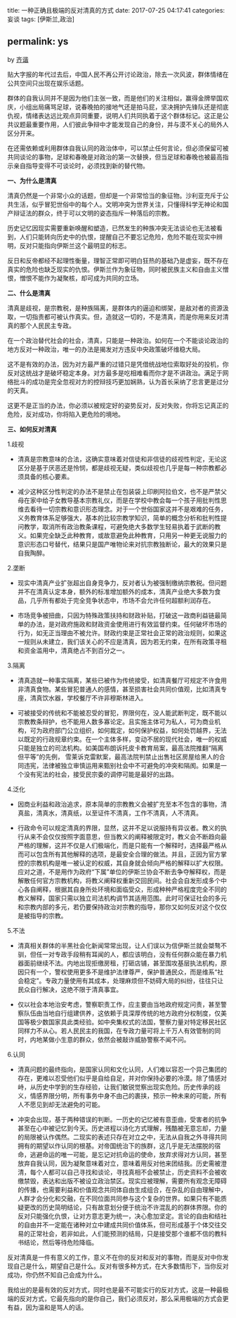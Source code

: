 title: 一种正确且极端的反对清真的方式
date: 2017-07-25 04:17:41
categories: 妄谈
tags: [伊斯兰,政治]

permalink: ys
---
by [齐谐](http://caute.net/about/)

贴大字报的年代过去后，中国人民不再公开讨论政治，除去一次风波，群体情绪在公共空间只出现在娱乐话题。

群体的自我认同并不是因为他们主张一致，而是他们的关注相似，赢得金牌举国欢庆，小组出局痛骂足球，说春晚拍的接地气还是拍马屁，坚决拥护先锋队还是彻底仇视，情绪表达远比观点异同重要，说明人们共同执着于这个群体标记。这正是公共议题最重要作用，人们彼此争辩中才能发现自己的身份，并与漠不关心的局外人区分开来。
<!--more-->

在还需依赖或利用群体自我认同的政治体中，可以禁止任何言论，但必须保留可被共同谈论的事物，足球和春晚是对政治的第一次替换，但当足球和春晚也被最高指示亲自指导变得不可谈论时，必须找到新的替代物。

**一、为什么是清真**

清真仍然是一个非常小众的话题，但却是一个非常恰当的象征物。沙利亚充斥于公共生活，似乎冒犯世俗中的每个人。文明冲突为世界关注，只懂得科学无神论和国产辩证法的群众，终于可以文明的姿态指斥一种落后的宗教。

历史记忆因现实需要重新唤醒和塑造，已然发生的种族冲突无法谈论也无法被看到，人们只能转向历史中的仇恨，提醒自己不要忘记危险，危险不能在现实中辨明，反对只能指向伊斯兰这个最明显的标志。

反日和反帝都经不起理性衡量，理智正常即可明白狂热的基础乃是虚妄，既不存在真实的危险也缺乏现实的仇恨。伊斯兰作为象征物，同时被民族主义和自由主义憎恨，憎恨不能作为凝聚核，却可成为共同的立场。

**二、什么是清真**

清真是歧视，是宗教税，是种族隔离，是群体内的逼迫和绑架，是敌对者的资源汲取，一切指责都可被认作真实。但，造就这一切的，不是清真，而是你用来反对清真的那个人民民主专政。

在一个政治替代社会的社会，清真，只能是一种政治。如何在一个不能谈论政治的地方反对一种政治，唯一的办法是揭发对方违反中央政策破坏维稳大局。

这不是有效的办法，因为对方最严重的过错只是凭借统战地位索取好处的投机，你反对这统战才是破坏稳定本身。对方最多是吃相难看而你才是不讲政治。满足于网络批斗的成功是完全忽视对方的控辩技巧更加娴熟，认为首长采纳了忠言更是过分的天真。

这更不是正当的办法，你必须以被规定好的姿势反对，反对失败，你将忘记真正的危险，反对成功，你将陷入更危险的境地。

**三、如何反对清真**

1.歧视

* 清真是宗教意味的合法，这确实意味着对信徒和非信徒的歧视性判定，无论这区分是基于厌恶还是怜悯，都是歧视无疑，类似歧视也几乎是每一种宗教都必须具备的核心要素。

* 减少这种区分性判定的办法不是禁止在包装袋上印刷阿拉伯文，也不是严禁父母在家中给子女教导基本宗教礼仪，而是在学校中教会每一个孩子用批判性思维去看待一切宗教和意识形态理念。对于一个世俗国家这并不是艰难的任务，义务教育体系足够强大，基本的比较宗教学知识，简单的概念分析和批判性提问教学，取消所有政治教条课程，可避免绝大多数学生轻易执着于武断的教义。如果完全缺乏此种教育，或故意避免此种教育，只用另一种更无说服力的意识形态口号替代，结果只是国产唯物论来对抗宗教独断论，最大的效果只是自我陶醉。

2.垄断

* 现实中清真产业扩张超出自身竞争力，反对者认为被强制缴纳宗教税。但问题并不在清真认定本身，额外的标准增加额外的成本，清真产业绝大多数为食品，几乎所有都处于完全竞争状态中，市场不会允许任何超额利润存在。

* 市场竞争被扭曲，只因为特殊政策扶持和财政补贴，打破这一政商利益链最简单的办法，是对政府施政和财政资金使用进行有效监督约束。任何破坏市场的行为，如无正当理由不被允许。财政约束是正常社会正常的政治规则，如果这一规则从未建立，我们该关心的不应是清真，因为若无约束，在所有政策寻租和资金滥用中，清真绝占不到百分之一。

3.隔离

* 清真造就一种事实隔离，某些已被作为传统接受，如清真餐厅可规定不许食用非清真食物。某些冒犯普通人的感情，甚至损害社会共同价值观，比如清真专座，清真饮水器，学校餐厅不许非穆斯林进入。

* 可被接受的传统和不能被忍受的冒犯，界限何在，没人能武断判定，既不能以宗教教条辩护，也不能用人数多寡论定。且实施主体可为私人，可为商业机构，可为政府部门公立组织，如何裁定，如何保护权益，如何处罚越界，无法以既定的行政规章约束。在一个主体多样，变动不居的现代社会，唯一的权威只能是独立的司法机构。如美国布朗诉托皮卡教育局案，最高法院推翻“隔离但平等”的先例， 雪莱诉克雷默案，最高法院判禁止出售社区房屋给黑人的合同违宪，法律被独立审慎运用来甄别社会中不可避免的冲突和隔阂。如果是一个没有宪法的社会，接受民宗委的调停可能是最好的出路。

4.泛化

* 因商业利益和政治追求，原本简单的宗教教义会被扩充至本不包含的事物，清真盐，清真水，清真纸，以至证件不清真，工作不清真，人不清真。

* 行政命令可以规定清真的界限，显然，这并不足以说服持有异议者。教义的执行从来不会仅仅按照字面意思，但当教义的阐释被限定时，教义会不断趋向最严格的理解，这并不仅是人们极端化，而是只能有一个解释时，选择最严格从而可以包含所有其他解释的选项，是最安全合理的做法。并且，正因为官方掌控的宗教机构是唯一被认定的权威，其自身就会倾向严格的解释以扩大权限。应对之道，不是用作为政府“下属”单位的伊斯兰协会不断去争夺解释权，而是解散任何官方宗教机构，将教义阐释权重新交回民间。社会会自发形成多个中心各自阐释，根据其自身所处环境和面临受众，形成种种严格程度完全不同的教义解释，国家只需以独立司法机构调节其适用范围。此时可保证社会的多元和宗教内部的多元，若仍要保持政治对宗教的指导，那你又如何反对这个仅仅是被指导的宗教。

5.不法

* 清真相关群体的半黑社会化新闻常常出现，让人们误以为信伊斯兰就会桀骜不驯，但任一对专政手段稍有耳闻的人，都应该明白，没有任何群众能在暴力机器面前继续不法。内地出现拒缴房租，打砸店铺，甚至围攻基层执法机构，原因只有一个，警权使用更多不是维护法律尊严，保护普通民众，而是维系“社会稳定”。专政力量使用有其成本，处理麻烦但不妨碍大局的纠纷，往往只让民众自行解决，这绝不限于清真事宜。

* 仅以社会本地治安考虑，警察职责工作，应主要由当地政府规定问责，甚至警察队伍由当地自行组建供养，这依赖于具深厚传统的地方政府分权制度，仅美国等极少数国家具此类经验。如中央集权式的法国，警察力量对特定移民社区同样力不从心。若人民民主的我国，在专政力量可将上千万人有效管制的同时，内地某做小生意的群众，依然会被敲诈威胁警察不闻不问。

6.认同

* 清真问题的最终指向，是国家认同和文化认同，人们难以容忍一个异己集团的存在，更难以忍受他们似乎是自给自足，并对你保持必要的冷漠。除了情感对峙，从历史中学到的生存经验，让我们敏锐觉察出现实危险。历史传承的歧义，情感界限分明，所有事务中身不由己的裹挟，预示一种未来的可能，所有人不愿见到却无法避免的可能。

* 冲突会出现，基于两种错误的判断。一历史的记忆被有意歪曲，受害者的抗争甚至在心中被记忆到今天。历史进程以诗化方式理解，残酷被无意忘却，力量的局限被认作偶然。二现实的表述只存在对立之中，无法从自我之外寻得共同拥有的期望以作认同的根基。对帝国统治下的族群，这几乎是无法摆脱的宿命，逃避命运的唯一可能，是忘记对抗命运的使命，放弃求得对方认同，甚至放弃自我认同，因为凝聚意味着对立，意味着用反对他来团结我。历史需被澄清，每个人都可以自己寻找和谈论，寻找真相不会被禁止，历史资料不会被收缴禁毁，表达和出版不被设立政治禁区。现实应被理解，需要所有观念无障碍的传播，也需要利益和价值观念共同体自由生成组合，在杂乱的自由理解中，人群才会分化和交融，在不同位面共同参与这个复杂的世界。如果只有不能质疑更改的历史简明结论，只有故意划分便于统治不许混乱的的群体界限。你的反对只能强化仇恨，让对方意志更为统一，决心愈加坚定。言论的自由和结社的自由并不一定能在诸种对立中建成共同价值体系，但可形成基于个体交往交易的正常社会，若非如此，人们能预测的结局，只是接受那个谁都不信的教科书结论，然后等待危险降临。

反对清真是一件有意义的工作，意义不在你的反对和反对的事物，而是反对中你发现自己是什么，期望自己是什么。反对有很多种方式，在大多数情形下，当你反对成功，你仍然不知自己会成为什么。

我给出的是最有效的反对方式，同时也是最不可能实行的反对方式，这是一种最极端的反对方式，它最先指向的是你自己，我们必须反对，那么采用极端的方式会更有益，因为温和是骂人的话。